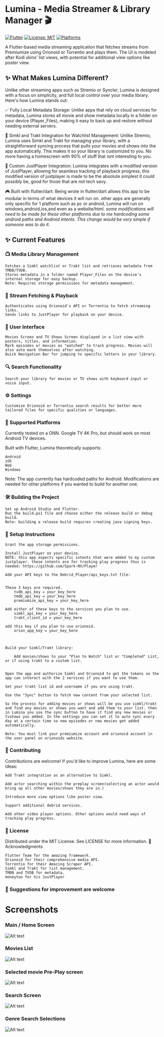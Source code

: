 # Lumina - Media Streamer & Library Manager 🎬

[![Flutter](https://img.shields.io/badge/Flutter-3.0%2B-blue.svg)](https://flutter.dev)
[![License: MIT](https://img.shields.io/badge/License-MIT-yellow.svg)](https://opensource.org/licenses/MIT)
[![Platforms](https://img.shields.io/badge/Platforms-Android%20|%20iOS%20|%20Web-brightgreen.svg)](https://flutter.dev/multi-platform/)

A Flutter-based media streaming application that fetches streams from Premiumize using Orionoid or Torrentio and plays them. The UI is modeled after Kodi skins' list views, with potential for additional view options like poster view.


## ✨ What Makes Lumina Different?

Unlike other streaming apps such as Stremio or Syncler, Lumina is designed with a focus on simplicity, and full local control over your media library. Here's how Lumina stands out:

✅ Fully Local Metadata Storage: Unlike apps that rely on cloud services for metadata, Lumina stores all movie and show metadata locally in a folder on your device (Player_Files), making it easy to back up and restore without needing external servers.

🔄 Simkl and Trakt Integration for Watchlist Management: Unlike Stremio, Lumina uses Simkl and Trakt for managing your library, with a straightforward syncing process that pulls your movies and shows into the app automatically. This makes it so your library is customized to you. No more having a homescreen with 90% of stuff that isnt interesting to you.

🎥 Custom JustPlayer Integration: Lumina integrates with a modified version of JustPlayer, allowing for seamless tracking of playback progress, this modified version of justplayer is made to be the absolute simplest it could possibly be, good for those that are not tech savy.

🎮 Built with flutter/dart: Being wrote in flutter/dart allows this app to be modular in terms of what devices it will run on. other apps are generally only specific for 1 platform such as pc or android, Lumina will run on windows,android,ios,and even as a website/html. 
*some modifications will need to be made for these other platforms due to me hardcoding some android paths and Android intents. This change would be very simple if someone was to do it.*


## ✨ Current Features
### 📺 Media Library Management

    Fetches a Simkl watchlist or Trakt list and retrieves metadata from TMDB/TVDB.
    Stores metadata in a folder named Player_Files on the device's internal storage for easy backup.
    Note: Requires storage permissions for metadata management.

### 🔗 Stream Fetching & Playback

    Authenticates using Orionoid's API or Torrentio to fetch streaming links.
    Sends links to JustPlayer for playback on your device.

### 🎥  User Interface

    Movies Screen and TV Shows Screen displayed in a list view with posters, titles, and information.
    Mark episodes or movies as "watched" to track progress. Movies will also auto mark themselves after watching.
    Quick Navigation Bar for jumping to specific letters in your library.

### 🔍 Search Functionality

    Search your library for movies or TV shows with keyboard input or voice input.

### ⚙️ Settings

    Customize Orionoid or Torrentio search results for better more tailored files for specific qualities or languages.

### 📱 Supported Platforms

Currently tested on a ONN. Google TV 4K Pro, but should work on most Android TV devices.

Built with Flutter, Lumina theoretically supports:

    Android
    iOS
    Web
    Windows

Note: The app currently has hardcoded paths for Android. Modifications are needed for other platforms if you wanted to build for another one.

### 🛠️ Building the Project

    Set up Android Studio and Flutter.
    Run the build.ps1 file and choose either the release build or debug build.
	Note: building a release build requires creating java signing keys.

### 🚀 Setup Instructions

    Grant the app storage permissions.

    Install JustPlayer on your device.
	NOTE: this app expects specific intents that were added to my custom justplayer. these intents are for tracking play progress thus is needed: https://github.com/Spark-NV/Player

    Add your API keys to the Debrid_Player/api_keys.txt file:


    These 3 keys are required.
	    tvdb_api_key = your_key_here
        tmdb_api_key = your_key_here
	    premiumize_api_key = your_key_here
	
	Add either of these keys to the services you plan to use.
        simkl_api_key = your_key_here
	    trakt_client_id = your_key_here
	
	add this key if you plan to use orionoid.
        orion_app_key = your_key_here

	
	
    Build your Simkl/Trakt library:

        Add movies/shows to your "Plan to Watch" list or "Completed" List, or if using trakt to a custom list.


    Open the app and authorize Simkl and Orionoid to get the tokens so the app can interact with the 2 services if you want to use them.
	
	Set your trakt list id and username if you are using trakt.

    Use the "Sync" button to fetch new content from your selected list.

    So the process for adding movies or shows will be you use simkl/trakt and find any movies or shows you want and add them to your list. then in Lumina you use the sync button to have it find any new movies or tvshows you added. In the settings you can set it to auto sync every day at a certain time so new episodes or new movies get added automatically.

    Note: You must link your premiumize account and orionoid account in the user panel on orionoids website.

### 🤝 Contributing

Contributions are welcome! If you'd like to improve Lumina, here are some ideas:

    Add Trakt integration as an alternative to Simkl.

    Add actor searching within the preplay screen(selecting an actor would bring up all other movies/shows they are in.)

    Introduce more view options like poster view.

    Support additional debrid services.

    Add other video player options. Other options would need ways of tracking play progress.


### 📜 License

Distributed under the MIT License. See LICENSE for more information.
🙏 Acknowledgments

    Flutter Team for the amazing framework.
    Orionoid for their comprehensive media API.
    Torrentio for their Amazing Scraper API.
    Simkl and Trakt for list management.
    TMDB and TVDB for metadata.
    moneytoo for his JustPlayer

### 📌 Suggestions for improvement are welcome


# Screenshots


### Main / Home Screen
![Alt text](Screenshots/Main_Screen.png)

### Movies List
![Alt text](Screenshots/Movies_list.png)

### Selected movie Pre-Play screen
![Alt text](Screenshots/PrePlay_Screen.png)

### Search Screen
![Alt text](Screenshots/Search_Screen.png)

### Genre Search Selections
![Alt text](Screenshots/Genre_Search.png)
